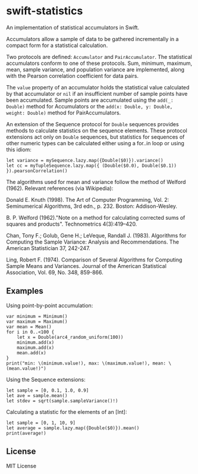 swift-statistics
================

An implementation of statistical accumulators in Swift.

Accumulators allow a sample of data to be gathered incrementally
in a compact form for a statistical calculation. 

Two protocols are defined: `Accumulator` and `PairAccumulator`.
The statistical accumulators conform to one of these protocols.
Sum, minimum, maximum, mean, sample variance, and population variance
are implemented, along with the Pearson correlation coefficient for data pairs.

The `value` property of an accumulator holds the statistical value
calculated by that accumulator or `nil` if an insufficient number
of sample points have been accumulated. Sample points are accumulated
using the `add(_: Double)` method for Accumulators or the
`add(x: Double, y: Double, weight: Double)` method for PairAccumulators.

An extension of the Sequence protocol for `Double` sequences
provides methods to calculate statistics on the sequence elements.
These protocol extensions act only on `Double` sequences,
but statistics for sequences of other numeric types can be
calculated either using a for..in loop or using this idiom:

    let variance = mySequence.lazy.map({Double($0)}).variance()
    let cc = myTupleSequence.lazy.map({ (Double($0.0), Double($0.1)) }).pearsonCorrelation()

The algorithms used for mean and variance follow the method of
Welford (1962). Relevant references (via Wikipedia):

Donald E. Knuth (1998). The Art of Computer Programming, Vol. 2:
Seminumerical Algorithms, 3rd edn., p. 232. Boston: Addison-Wesley.

B. P. Welford (1962)."Note on a method for calculating corrected sums
of squares and products". Technometrics 4(3):419–420.

Chan, Tony F.; Golub, Gene H.; LeVeque, Randall J. (1983). Algorithms
for Computing the Sample Variance: Analysis and Recommendations.
The American Statistician 37, 242-247.

Ling, Robert F. (1974). Comparison of Several Algorithms for Computing
Sample Means and Variances. Journal of the American Statistical
Association, Vol. 69, No. 348, 859-866.

Examples
--------

Using point-by-point accumulation:

    var minimum = Minimum()
    var maximum = Maximum()
    var mean = Mean()
    for i in 0..<100 {
        let x = Double(arc4_random_uniform(100))
        minimum.add(x)
        maximum.add(x)
        mean.add(x)
    }
    print("min: \(minimum.value!), max: \(maximum.value!), mean: \(mean.value!)")

Using the Sequence extensions:

    let sample = [0, 0.1, 1.0, 0.9]
    let ave = sample.mean()
    let stdev = sqrt(sample.sampleVariance()!)
    
Calculating a statistic for the elements of an [Int]:

    let sample = [0, 1, 10, 9]
    let average = sample.lazy.map({Double($0)}).mean()
    print(average!)

License
-------
MIT License

